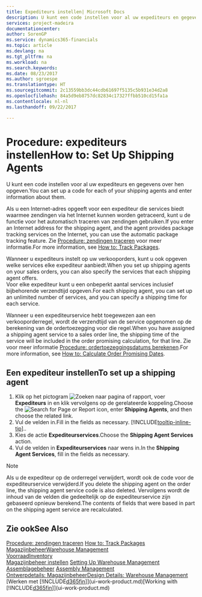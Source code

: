 ```yaml
---
title: Expediteurs instellen| Microsoft Docs
description: U kunt een code instellen voor al uw expediteurs en gegevens over hen opgeven.
services: project-madeira
documentationcenter: 
author: SorenGP
ms.service: dynamics365-financials
ms.topic: article
ms.devlang: na
ms.tgt_pltfrm: na
ms.workload: na
ms.search.keywords: 
ms.date: 08/23/2017
ms.author: sgroespe
ms.translationtype: HT
ms.sourcegitcommit: 2c13559bb3dc44cdb61697f5135c5b931e34d2a8
ms.openlocfilehash: 84a5d9eb8757dc82834c17327ffbb510cd15fa1a
ms.contentlocale: nl-nl
ms.lasthandoff: 09/22/2017

---
```

# <a name="how-to-set-up-shipping-agents"></a><span data-ttu-id="c60cd-103">Procedure: expediteurs instellen</span><span class="sxs-lookup"><span data-stu-id="c60cd-103">How to: Set Up Shipping Agents</span></span>
<span data-ttu-id="c60cd-104">U kunt een code instellen voor al uw expediteurs en gegevens over hen opgeven.</span><span class="sxs-lookup"><span data-stu-id="c60cd-104">You can set up a code for each of your shipping agents and enter information about them.</span></span>  

<span data-ttu-id="c60cd-105">Als u een Internet-adres opgeeft voor een expediteur die services biedt waarmee zendingen via het Internet kunnen worden getraceerd, kunt u de functie voor het automatisch traceren van zendingen gebruiken.</span><span class="sxs-lookup"><span data-stu-id="c60cd-105">If you enter an Internet address for the shipping agent, and the agent provides package tracking services on the Internet, you can use the automatic package tracking feature.</span></span> <span data-ttu-id="c60cd-106">Zie [Procedure: zendingen traceren](sales-how-track-packages.md) voor meer informatie.</span><span class="sxs-lookup"><span data-stu-id="c60cd-106">For more information, see [How to: Track Packages](sales-how-track-packages.md).</span></span>

<span data-ttu-id="c60cd-107">Wanneer u expediteurs instelt op uw verkooporders, kunt u ook opgeven welke services elke expediteur aanbiedt.</span><span class="sxs-lookup"><span data-stu-id="c60cd-107">When you set up shipping agents on your sales orders, you can also specify the services that each shipping agent offers.</span></span>  
<span data-ttu-id="c60cd-108">Voor elke expediteur kunt u een onbeperkt aantal services inclusief bijbehorende verzendtijd opgeven.</span><span class="sxs-lookup"><span data-stu-id="c60cd-108">For each shipping agent, you can set up an unlimited number of services, and you can specify a shipping time for each service.</span></span>  

<span data-ttu-id="c60cd-109">Wanneer u een expediteurservice hebt toegewezen aan een verkooporderregel, wordt de verzendtijd van de service opgenomen op de berekening van de ordertoezegging voor die regel.</span><span class="sxs-lookup"><span data-stu-id="c60cd-109">When you have assigned a shipping agent service to a sales order line, the shipping time of the service will be included in the order promising calculation, for that line.</span></span> <span data-ttu-id="c60cd-110">Zie voor meer informatie [Procedure: ordertoezeggingsdatums berekenen](sales-how-to-calculate-order-promising-dates.md).</span><span class="sxs-lookup"><span data-stu-id="c60cd-110">For more information, see [How to: Calculate Order Promising Dates](sales-how-to-calculate-order-promising-dates.md).</span></span>

## <a name="to-set-up-a-shipping-agent"></a><span data-ttu-id="c60cd-111">Een expediteur instellen</span><span class="sxs-lookup"><span data-stu-id="c60cd-111">To set up a shipping agent</span></span>  
1.  <span data-ttu-id="c60cd-112">Klik op het pictogram ![Zoeken naar pagina of rapport](media/ui-search/search_small.png "pictogram Zoeken naar pagina of rapport"), voer **Expediteurs** in en klik vervolgens op de gerelateerde koppeling.</span><span class="sxs-lookup"><span data-stu-id="c60cd-112">Choose the ![Search for Page or Report](media/ui-search/search_small.png "Search for Page or Report icon") icon, enter **Shipping Agents**, and then choose the related link.</span></span>  
2.  <span data-ttu-id="c60cd-113">Vul de velden in.</span><span class="sxs-lookup"><span data-stu-id="c60cd-113">Fill in the fields as necessary.</span></span> [!INCLUDE[tooltip-inline-tip](includes/tooltip-inline-tip_md.md)]<span data-ttu-id="c60cd-114">.</span><span class="sxs-lookup"><span data-stu-id="c60cd-114">.</span></span>  
3.  <span data-ttu-id="c60cd-115">Kies de actie **Expediteurservices**.</span><span class="sxs-lookup"><span data-stu-id="c60cd-115">Choose the **Shipping Agent Services** action.</span></span>
4. <span data-ttu-id="c60cd-116">Vul de velden in **Expediteurservices** naar wens in.</span><span class="sxs-lookup"><span data-stu-id="c60cd-116">In the **Shipping Agent Services**, fill in the fields as necessary.</span></span>

> [!NOTE]  
>  <span data-ttu-id="c60cd-117">Als u de expediteur op de orderregel verwijdert, wordt ook de code voor de expediteurservice verwijderd.</span><span class="sxs-lookup"><span data-stu-id="c60cd-117">If you delete the shipping agent on the order line, the shipping agent service code is also deleted.</span></span> <span data-ttu-id="c60cd-118">Vervolgens wordt de inhoud van de velden die gedeeltelijk op de expediteurservice zijn gebaseerd opnieuw berekend.</span><span class="sxs-lookup"><span data-stu-id="c60cd-118">The contents of fields that were based in part on the shipping agent service are recalculated.</span></span>  

## <a name="see-also"></a><span data-ttu-id="c60cd-119">Zie ook</span><span class="sxs-lookup"><span data-stu-id="c60cd-119">See Also</span></span>
<span data-ttu-id="c60cd-120">[Procedure: zendingen traceren](sales-how-track-packages.md)  </span><span class="sxs-lookup"><span data-stu-id="c60cd-120">[How to: Track Packages](sales-how-track-packages.md)  </span></span>  
[<span data-ttu-id="c60cd-121">Magazijnbeheer</span><span class="sxs-lookup"><span data-stu-id="c60cd-121">Warehouse Management</span></span>](warehouse-manage-warehouse.md)  
[<span data-ttu-id="c60cd-122">Voorraad</span><span class="sxs-lookup"><span data-stu-id="c60cd-122">Inventory</span></span>](inventory-manage-inventory.md)  
<span data-ttu-id="c60cd-123">[Magazijnbeheer instellen](warehouse-setup-warehouse.md)   </span><span class="sxs-lookup"><span data-stu-id="c60cd-123">[Setting Up Warehouse Management](warehouse-setup-warehouse.md)   </span></span>  
<span data-ttu-id="c60cd-124">[Assemblagebeheer](assembly-assemble-items.md)  </span><span class="sxs-lookup"><span data-stu-id="c60cd-124">[Assembly Management](assembly-assemble-items.md)  </span></span>  
[<span data-ttu-id="c60cd-125">Ontwerpdetails: Magazijnbeheer</span><span class="sxs-lookup"><span data-stu-id="c60cd-125">Design Details: Warehouse Management</span></span>](design-details-warehouse-management.md)  
<span data-ttu-id="c60cd-126">[Werken met [!INCLUDE[d365fin](includes/d365fin_md.md)]](ui-work-product.md)</span><span class="sxs-lookup"><span data-stu-id="c60cd-126">[Working with [!INCLUDE[d365fin](includes/d365fin_md.md)]](ui-work-product.md)</span></span>  

